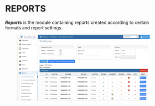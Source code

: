 # REPORTS

_**Reports**_ is the module containing reports created according to certain formats and report settings.

<figure><img src="../.gitbook/assets/Screenshot 2025-02-19 at 16.40.28.png" alt=""><figcaption></figcaption></figure>
